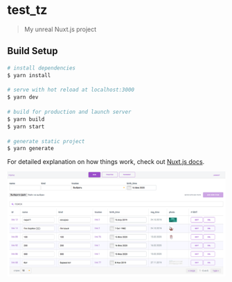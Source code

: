 # test_tz

> My unreal Nuxt.js project

## Build Setup

``` bash
# install dependencies
$ yarn install

# serve with hot reload at localhost:3000
$ yarn dev

# build for production and launch server
$ yarn build
$ yarn start

# generate static project
$ yarn generate
```

For detailed explanation on how things work, check out [Nuxt.js docs](https://nuxtjs.org).

![Test Image 4](https://raw.githubusercontent.com/zupra/test/gh-pages/img/crud_test_tz.png)
